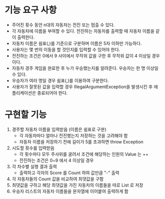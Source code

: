 # 기능 요구 사항
- 주어진 횟수 동안 n대의 자동차는 전진 또는 멈출 수 있다.
- 각 자동차에 이름을 부여할 수 있다. 전진하는 자동차를 출력할 때 자동차 이름을 같이 출력한다.
- 자동차 이름은 쉼표(,)를 기준으로 구분하며 이름은 5자 이하만 가능하다.
- 사용자는 몇 번의 이동을 할 것인지를 입력할 수 있어야 한다.
- 전진하는 조건은 0에서 9 사이에서 무작위 값을 구한 후 무작위 값이 4 이상일 경우이다.
- 자동차 경주 게임을 완료한 후 누가 우승했는지를 알려준다. 우승자는 한 명 이상일 수 있다.
- 우승자가 여러 명일 경우 쉼표(,)를 이용하여 구분한다.
- 사용자가 잘못된 값을 입력할 경우 IllegalArgumentException을 발생시킨 후 애플리케이션은 종료되어야 한다.

# 구현할 기능
1. 경주할 자동차 이름을 입력받음 (이름은 쉼표로 구분)
    - 각 자동차마다 얼마나 전진했는지 저장하는 것을 고려해야 함
    - 자동차 이름을 저장하기 전에 길이가 5를 초과하면 throw Exception
2. 시도할 횟수를 입력받음
    - 각 횟수마다 모두 주사위를 굴려서 조건에 해당하는 인원의 Value 는 ++
    - 전진하는 조건은 0~9 에서 4 이상일 경우
3. 각 차수별 실행 결과 출력
    - 출력하고 각자의 Score 를 Count 하여 값만큼 "-" 출력
4. 각 자동차들의 Count 값을 비교하여 최댓값을 구함
5. 최댓값을 구하고 해당 최댓값을 가진 자동차의 이름들을 따로 List 로 저장
6. 우승자 리스트의 자동차 이름들을 문자열에 이어붙여 출력하게 함